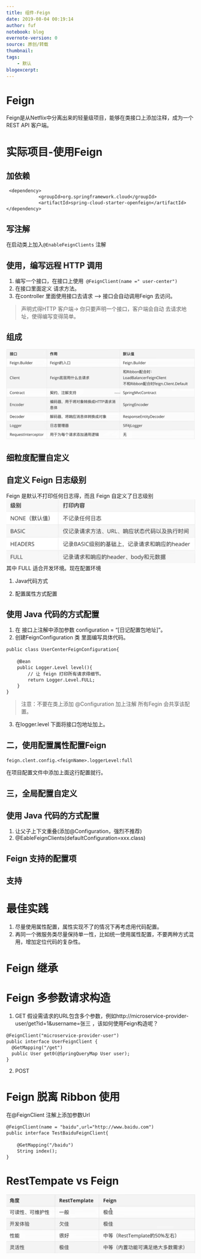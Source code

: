 ```yaml
---
title: 组件-Feign
date: 2019-08-04 00:19:14
author: fuf
notebook: blog
evernote-version: 0
source: 原创/转载
thumbnail: 
tags:
    - 默认
blogexcerpt:
---
```




# Feign
Feign是从Netflix中分离出来的轻量级项目，能够在类接口上添加注释，成为一个REST API 客户端。

# 实际项目-使用Feign
<!-- more -->
## 加依赖

```
 <dependency>
            <groupId>org.springframework.cloud</groupId>
            <artifactId>spring-cloud-starter-openfeign</artifactId>
</dependency>

```


## 写注解
在启动类上加入`@EnableFeignClients` 注解



##  使用，编写远程 HTTP 调用

1. 编写一个接口，在接口上使用` @FeignClient(name =" user-center")`
2. 在接口里面定义 请求方法。
3. 在controller 里面使用接口去请求 ——> 接口会自动调用Feign 去访问。

> 声明式得HTTP 客户端-> 你只要声明一个接口，客户端会自动
去请求地址，使得编写变得简单。

## 组成
![](../../img/Feign.png)

## 细粒度配置自定义

## 自定义 Feign 日志级别
Feign 是默认不打印任何日志得，而且 Feign 自定义了日志级别
![](../../img/Feign2.png)
其中 FULL 适合开发环境。现在配置环境


1. Java代码方式


2. 配置属性方式配置

##  使用 Java 代码的方式配置


1. 在 接口上注解中添加参数  configuration = “[日记配置包地址]”。
2. 创建FeignConfiguration 类 里面编写具体代码。

```
public class UserCenterFeignConfiguration{

    @Bean
    public Logger.Level level(){
        // 让 feign 打印所有请求得细节。
        return Logger.Level.FULL;
    }
}
```
> 注意：不要在类上添加 @Configuration 加上注解 所有Fegin 会共享该配置。

3. 在logger.level 下面将接口包地址加上。

## 二，使用配置属性配置Feign

` feign.clent.config.<feignName>.loggerLevel:full `

在项目配置文件中添加上面这行配置就行。

## 三，全局配置自定义

## 使用 Java 代码的方式配置
1. 让父子上下文重叠(添加@Configuration，强烈不推荐)
2. @EableFeignClients(defaultConfiguration=xxx.class)

## Feign 支持的配置项
## 支持

# 最佳实践
1. 尽量使用属性配置，属性实现不了的情况下再考虑用代码配置。
2. 再同一个微服务类尽量保持单一性，比如统一使用属性配置，不要两种方式混用，增加定位代码的复杂性。

# Feign 继承
# Feign 多参数请求构造
1. GET
假设需请求的URL包含多个参数，例如http://microservice-provider-user/get?id=1&username=张三 ，该如何使用Feign构造呢？

```
@FeignClient("microservice-provider-user")
public interface UserFeignClient {
  @GetMapping("/get")
  public User get0(@SpringQueryMap User user);
}

```

2. POST

# Feign 脱离 Ribbon 使用
在@FeignClient 注解上添加参数Url
```
@FeignClient(name = "baidu",url="http://www.baidu.com")
public interface TestBaiduFeignClient{

    @GetMapping("/baidu")
    String index();
}

```
# RestTempate vs Feign
![](../../img/Feign3.png)